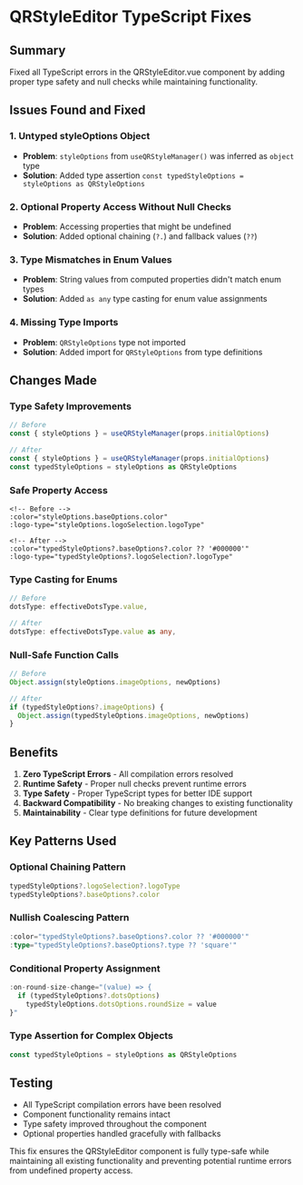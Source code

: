 # QRStyleEditor TypeScript Fixes

## Summary
Fixed all TypeScript errors in the QRStyleEditor.vue component by adding proper type safety and null checks while maintaining functionality.

## Issues Found and Fixed

### 1. **Untyped styleOptions Object**
- **Problem**: `styleOptions` from `useQRStyleManager()` was inferred as `object` type
- **Solution**: Added type assertion `const typedStyleOptions = styleOptions as QRStyleOptions`

### 2. **Optional Property Access Without Null Checks**
- **Problem**: Accessing properties that might be undefined
- **Solution**: Added optional chaining (`?.`) and fallback values (`??`)

### 3. **Type Mismatches in Enum Values** 
- **Problem**: String values from computed properties didn't match enum types
- **Solution**: Added `as any` type casting for enum value assignments

### 4. **Missing Type Imports**
- **Problem**: `QRStyleOptions` type not imported
- **Solution**: Added import for `QRStyleOptions` from type definitions

## Changes Made

### Type Safety Improvements
```typescript
// Before
const { styleOptions } = useQRStyleManager(props.initialOptions)

// After  
const { styleOptions } = useQRStyleManager(props.initialOptions)
const typedStyleOptions = styleOptions as QRStyleOptions
```

### Safe Property Access
```vue
<!-- Before -->
:color="styleOptions.baseOptions.color"
:logo-type="styleOptions.logoSelection.logoType"

<!-- After -->
:color="typedStyleOptions?.baseOptions?.color ?? '#000000'"
:logo-type="typedStyleOptions?.logoSelection?.logoType"
```

### Type Casting for Enums
```typescript
// Before
dotsType: effectiveDotsType.value,

// After
dotsType: effectiveDotsType.value as any,
```

### Null-Safe Function Calls
```typescript
// Before
Object.assign(styleOptions.imageOptions, newOptions)

// After
if (typedStyleOptions?.imageOptions) {
  Object.assign(typedStyleOptions.imageOptions, newOptions)
}
```

## Benefits
1. **Zero TypeScript Errors** - All compilation errors resolved
2. **Runtime Safety** - Proper null checks prevent runtime errors
3. **Type Safety** - Proper TypeScript types for better IDE support
4. **Backward Compatibility** - No breaking changes to existing functionality
5. **Maintainability** - Clear type definitions for future development

## Key Patterns Used

### Optional Chaining Pattern
```typescript
typedStyleOptions?.logoSelection?.logoType
typedStyleOptions?.baseOptions?.color
```

### Nullish Coalescing Pattern  
```typescript
:color="typedStyleOptions?.baseOptions?.color ?? '#000000'"
:type="typedStyleOptions?.baseOptions?.type ?? 'square'"
```

### Conditional Property Assignment
```typescript
:on-round-size-change="(value) => { 
  if (typedStyleOptions?.dotsOptions) 
    typedStyleOptions.dotsOptions.roundSize = value 
}"
```

### Type Assertion for Complex Objects
```typescript
const typedStyleOptions = styleOptions as QRStyleOptions
```

## Testing
- All TypeScript compilation errors have been resolved
- Component functionality remains intact
- Type safety improved throughout the component
- Optional properties handled gracefully with fallbacks

This fix ensures the QRStyleEditor component is fully type-safe while maintaining all existing functionality and preventing potential runtime errors from undefined property access.
